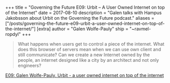 +++
title = "Governing the Future E09: Urbit – A User Owned Internet on top of the Internet"
date = 2017-08-10
description = "Galen talks with Hampus Jakobsson about Urbit on the Governing the Future podcast."
aliases = ["/posts/governing-the-future-e09-urbit-a-user-owned-internet-on-top-of-the-internet/"]
[extra]
author = "Galen Wolfe-Pauly"
ship = "~ravmel-ropdyl"
+++
> What happens when users get to control a piece of the internet. What does this browser of servers mean when we can use own client and still communicate? Can we create a new Internet owned by the people, an internet designed like a city by an architect and not only engineers?

[E09: Galen Wolfe-Pauly, Urbit - a user owned internet on top of the internet](http://podcast.hajak.se/104117/548011-e09-galen-wolfe-pauly-urbit-a-user-owned-internet-on-top-of-the-internet)
